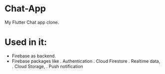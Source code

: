 # Chat-App
My Flutter Chat app clone.
# Used in it:
- Firebase as backend.
- Firebase packages like 
    . Authentication 
       . Cloud Firestore 
       . Realtime data,
       . Cloud Storage,
       . Push notification


